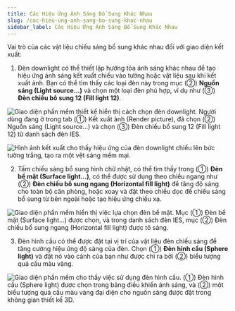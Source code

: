 ```yaml
---
title: Các Hiệu Ứng Ánh Sáng Bổ Sung Khác Nhau
slug: /cac-hieu-ung-anh-sang-bo-sung-khac-nhau
sidebar_label: Các Hiệu Ứng Ánh Sáng Bổ Sung Khác Nhau
---
```


Vai trò của các vật liệu chiếu sáng bổ sung khác nhau đối với giao diện kết xuất:

1. Đèn downlight có thể thiết lập hướng tỏa ánh sáng khác nhau để tạo hiệu ứng ánh sáng kết xuất chiếu vào tường hoặc vật liệu sau khi kết xuất ảnh. Bạn có thể tìm thấy các loại đèn này trong mục (②) **Nguồn sáng (Light source...)** và chọn một loại đèn phù hợp, ví dụ như (③) **Đèn chiếu bổ sung 12 (Fill light 12)**.

![Giao diện phần mềm thiết kế hiển thị cách chọn đèn downlight. Người dùng đang ở trong tab (①) Kết xuất ảnh (Render picture), đã chọn (②) Nguồn sáng (Light source...) và chọn (③) Đèn chiếu bổ sung 12 (Fill light 12) từ danh sách đèn IES.](https://storage.googleapis.com/jegavn_kb/image_jegavn/252.1.png)

![Hình ảnh kết xuất cho thấy hiệu ứng của đèn downlight chiếu lên bức tường trắng, tạo ra một vệt sáng mềm mại.](https://storage.googleapis.com/jegavn_kb/image_jegavn/252.2.png)

2. Tấm chiếu sáng bổ sung hình chữ nhật, có thể tìm thấy trong (①) **Đèn bề mặt (Surface light...)**, có thể được sử dụng theo chiều ngang như (②) **Đèn chiếu bổ sung ngang (Horizontal fill light)** để tăng độ sáng cho toàn bộ căn phòng, hoặc xoay và đặt theo chiều dọc để chiếu sáng bổ sung từ bên ngoài hoặc tạo hiệu ứng chiếu xạ.

![Giao diện phần mềm hiển thị việc lựa chọn đèn bề mặt. Mục (①) Đèn bề mặt (Surface light...) được chọn, và trong danh sách đèn IES, mục (②) Đèn chiếu bổ sung ngang (Horizontal fill light) được tô sáng.](https://storage.googleapis.com/jegavn_kb/image_jegavn/252.3.png)

3. Đèn hình cầu có thể được đặt tại vị trí của vật liệu đèn chiếu sáng để tăng cường hiệu ứng độ sáng của đèn. Chọn (①) **Đèn hình cầu (Sphere light)** và đặt nó vào cảnh của bạn như được chỉ ra bởi (②) biểu tượng quả cầu màu vàng.

![Giao diện phần mềm cho thấy việc sử dụng đèn hình cầu. (①) Đèn hình cầu (Sphere light) được chọn trong bảng điều khiển ánh sáng, và (②) một biểu tượng quả cầu màu vàng đại diện cho nguồn sáng được đặt trong không gian thiết kế 3D.](https://storage.googleapis.com/jegavn_kb/image_jegavn/252.4.png)